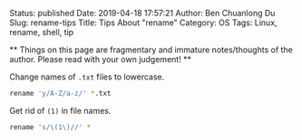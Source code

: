 Status: published
Date: 2019-04-18 17:57:21
Author: Ben Chuanlong Du
Slug: rename-tips
Title: Tips About "rename" 
Category: OS
Tags: Linux, rename, shell, tip

**
Things on this page are
fragmentary and immature notes/thoughts of the author.
Please read with your own judgement!
**

Change names of `.txt` files to lowercase.
```bash
rename 'y/A-Z/a-z/' *.txt
```

Get rid of `(1)` in file names.
```bash
rename 's/\(1\)//' * 
```

